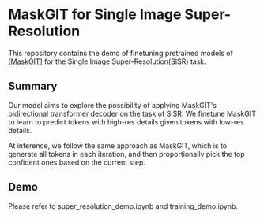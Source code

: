 # MaskGIT for Single Image Super-Resolution

This repository contains the demo of finetuning pretrained models of [[MaskGIT](https://arxiv.org/abs/2202.04200)] for the Single Image Super-Resolution(SISR) task.

## Summary
Our model aims to explore the possibility of applying MaskGIT's bidirectional transformer decoder on the task of SISR. We finetune MaskGIT to learn to predict tokens with high-res details given tokens with low-res details.

At inference, we follow the same approach as MaskGIT, which is to generate all tokens in each iteration, and then proportionally pick the top confident ones based on the current step.

## Demo
Please refer to super_resolution_demo.ipynb and training_demo.ipynb.
